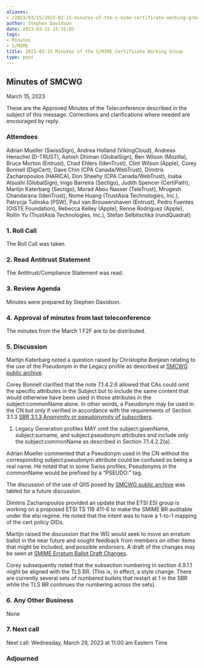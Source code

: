 ```yaml
---
aliases:
- /2023/03/15/2023-03-15-minutes-of-the-s-mime-certificate-working-group/
author: Stephen Davidson
date: 2023-03-15 15:31:03
tags:
- Minutes
- S/MIME
title: 2023-03-15 Minutes of the S/MIME Certificate Working Group
type: post
---
```


## Minutes of SMCWG

March 15, 2023

These are the Approved Minutes of the Teleconference described in the subject of this message. Corrections and clarifications where needed are encouraged by reply.

### Attendees

Adrian Mueller (SwissSign), Andrea Holland (VikingCloud), Andreas Henschel (D-TRUST), Ashish Dhiman (GlobalSign), Ben Wilson (Mozilla), Bruce Morton (Entrust), Chad Ehlers (IdenTrust), Clint Wilson (Apple), Corey Bonnell (DigiCert), Dave Chin (CPA Canada/WebTrust), Dimitris Zacharopoulos (HARICA), Don Sheehy (CPA Canada/WebTrust), Inaba Atsushi (GlobalSign), Inigo Barreira (Sectigo), Judith Spencer (CertiPath), Martijn Katerbarg (Sectigo), Morad Abou Nasser (TeleTrust), Mrugesh Chandarana (IdenTrust), Nome Huang (TrustAsia Technologies, Inc.), Patrycja Tulinska (PSW), Paul van Brouwershaven (Entrust), Pedro Fuentes (OISTE Foundation), Rebecca Kelley (Apple), Renne Rodriguez (Apple), Rollin Yu (TrustAsia Technologies, Inc.), Stefan Selbitschka (rundQuadrat)

### 1. Roll Call

The Roll Call was taken.

### 2. Read Antitrust Statement

The Antitrust/Compliance Statement was read.

### 3. Review Agenda

Minutes were prepared by Stephen Davidson.

### 4. Approval of minutes from last teleconference

The minutes from the March 1 F2F are to be distributed.

### 5. Discussion

Martijn Katerbarg noted a question raised by Christophe Bonjean relating to the use of the Pseudonym in the Legacy profile as described at [SMCWG public archive](https://lists.cabforum.org/pipermail/smcwg-public/2023-February/000634.html).

Corey Bonnell clarified that the note 7.1.4.2.6 allowed that CAs could omit the specific attributes in the Subject but to include the same content that would otherwise have been used in those attributes in the subject:commonName alone. In other words, a Pseudonym may be used in the CN but only if verified in accordance with the requirements of Section 3.1.3 [SBR 3.1.3 Anonymity or pseudonymity of subscribers](https://github.com/cabforum/smime/blob/main/SBR.md#313-anonymity-or-pseudonymity-of-subscribers).

1. Legacy Generation profiles MAY omit the subject:givenName, subject:surname, and subject:pseudonym attributes and include only the subject:commonName as described in Section 7.1.4.2.2(a).

Adrian Mueller commented that a Pseudonym used in the CN without the corresponding subject:pseudonym attribute could be confused as being a real name. He noted that in some Swiss profiles, Pseudonyms in the commonName would be prefixed by a “PSEUDO:” tag.

The discussion of the use of QIIS posed by [SMCWG public archive](https://lists.cabforum.org/pipermail/smcwg-public/2022-November/000581.html) was tabled for a future discussion.

Dimitris Zacharopoulos provided an update that the ETSI ESI group is working on a proposed ETSI TS 119 411-6 to make the SMIME BR auditable under the etsi regime. He noted that the intent was to have a 1-to-1 mapping of the cert policy OIDs.

Martijn raised the discussion that the WG would seek to move an erratum ballot in the near future and sought feedback from members on other items that might be included, and possible endorsers. A draft of the changes may be seen at [SMIME Erratum Ballot Draft Changes](https://github.com/srdavidson/smime/compare/ba234cef9a443716e09d2fd2dcb715b8b709dd61...7ba22046e1f13b2e45b0837725e42f2b75e3874a).

Corey subsequently noted that the subsection numbering in section 4.9.1.1 might be aligned with the TLS BR. (This is, in effect, a style change. There are currently several sets of numbered bullets that restart at 1 in the SBR while the TLS BR continues the numbering across the sets).

### 6. Any Other Business

None

### 7. Next call

Next call: Wednesday, March 29, 2023 at 11:00 am Eastern Time

### Adjourned